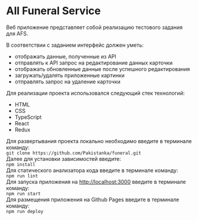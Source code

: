 # All Funeral Service
Веб приложение представляет собой реализацию тестового задания для AFS.<br>

В соответствии с заданием интерфейс должен уметь:
* отображать данные, полученные из API
* отправлять к API запрос на редактирование данных карточки
* отображать обновленные данные после успешного редактирования
* загружать/удалять приложенные картинки
* отправлять запрос на удаление карточки


Для реализации проекта использовался следующий стек технологий:
* HTML
* CSS
* TypeScript
* React
* Redux

Для развертывания проекта локально необходимо введите в терминале команду:<br>
`git clone https://github.com/Pakistanka/funeral.git`<br>
Далее для установки зависимостей введите:<br>
`npm install`<br>
Для статического анализатора кода введите в терминале команду:<br>
`npm run lint`<br>
Для запуска приложения на [http://localhost:3000](http://localhost:3000) введите в терминале команду:<br>
`npm run start`<br>
Для размещения приложения на Github Pages введите в терминале команду:<br>
`npm run deploy`

